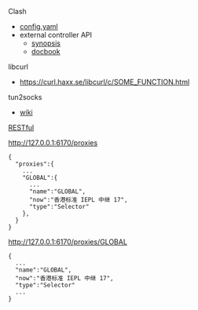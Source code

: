 Clash
* [config.yaml](https://lancellc.gitbook.io/clash/)
* external controller API
  * [synopsis](https://github.com/Dreamacro/clash/wiki/external-controller-API-reference)
  * [docbook](https://clash.gitbook.io/doc/restful-api)

libcurl
*  https://curl.haxx.se/libcurl/c/SOME_FUNCTION.html

tun2socks
* [wiki](https://github.com/ambrop72/badvpn/wiki/Tun2socks)

[RESTful](https://en.wikipedia.org/wiki/Representational_state_transfer)

http://127.0.0.1:6170/proxies

```
{
  "proxies":{
    ...
    "GLOBAL":{
      ...
      "name":"GLOBAL",
      "now":"香港标准 IEPL 中继 17",
      "type":"Selector"
    },
  }
}
```

http://127.0.0.1:6170/proxies/GLOBAL

```
{
  ...
  "name":"GLOBAL",
  "now":"香港标准 IEPL 中继 17",
  "type":"Selector"
  ...
}
```
